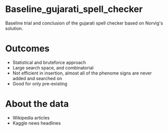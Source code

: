# Baseline_gujarati_spell_checker
Baseline trial and conclusion of the gujarati spell checker based on Norvig's solution.

# Outcomes
- Statistical and bruteforce approach
- Large search space, and combinatorial
- Not efficient in insertion, almost all of the phenome signs are never added and searched on
- Good for only pre-existing

# About the data
- Wikipedia articles 
- Kaggle news headlines

